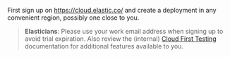 First sign up on https://cloud.elastic.co/ and create a deployment in any convenient region, possibly one close to you.

> **Elasticians**: Please use your work email address when signing up to avoid trial expiration. Also review the (internal) [Cloud First Testing](https://docs.elastic.dev/dev/guides/cloud-first-testing) documentation for additional features available to you.